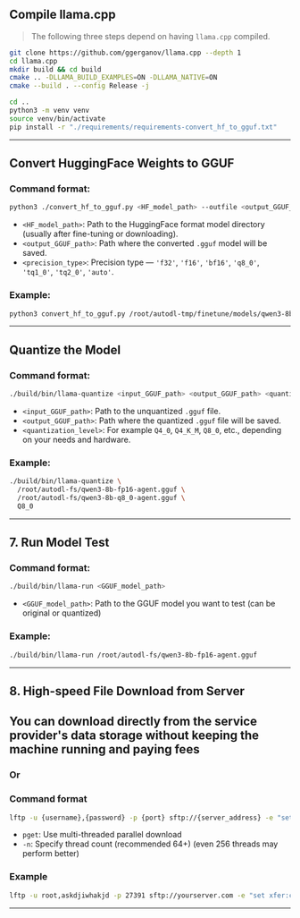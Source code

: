 ## Compile llama.cpp

> The following three steps depend on having `llama.cpp` compiled.

```bash
git clone https://github.com/ggerganov/llama.cpp --depth 1
cd llama.cpp
mkdir build && cd build
cmake .. -DLLAMA_BUILD_EXAMPLES=ON -DLLAMA_NATIVE=ON
cmake --build . --config Release -j

cd ..
python3 -m venv venv
source venv/bin/activate
pip install -r "./requirements/requirements-convert_hf_to_gguf.txt"
```

---

## Convert HuggingFace Weights to GGUF

### Command format:

```bash
python3 ./convert_hf_to_gguf.py <HF_model_path> --outfile <output_GGUF_path> --outtype <precision_type>
```

* `<HF_model_path>`: Path to the HuggingFace format model directory (usually after fine-tuning or downloading).
* `<output_GGUF_path>`: Path where the converted `.gguf` model will be saved.
* `<precision_type>`: Precision type — `'f32'`, `'f16'`, `'bf16'`, `'q8_0'`, `'tq1_0'`, `'tq2_0'`, `'auto'`.

### Example:

```bash
python3 convert_hf_to_gguf.py /root/autodl-tmp/finetune/models/qwen3-8b-qlora/merged --outfile /root/autodl-fs/qwen3-8b-fp16-agent.gguf --outtype f16
```

---

## Quantize the Model

### Command format:

```bash
./build/bin/llama-quantize <input_GGUF_path> <output_GGUF_path> <quantization_level>
```

* `<input_GGUF_path>`: Path to the unquantized `.gguf` file.
* `<output_GGUF_path>`: Path where the quantized `.gguf` file will be saved.
* `<quantization_level>`: For example `Q4_0`, `Q4_K_M`, `Q8_0`, etc., depending on your needs and hardware.

### Example:

```bash
./build/bin/llama-quantize \
  /root/autodl-fs/qwen3-8b-fp16-agent.gguf \
  /root/autodl-fs/qwen3-8b-q8_0-agent.gguf \
  Q8_0
```

---

## 7. Run Model Test

### Command format:

```bash
./build/bin/llama-run <GGUF_model_path>
```

* `<GGUF_model_path>`: Path to the GGUF model you want to test (can be original or quantized)

### Example:

```bash
./build/bin/llama-run /root/autodl-fs/qwen3-8b-fp16-agent.gguf
```

---
## 8. High-speed File Download from Server

## You can download directly from the service provider's data storage without keeping the machine running and paying fees

### Or
### Command format
```bash
lftp -u {username},{password} -p {port} sftp://{server_address} -e "set xfer:clobber true; pget -n {thread_count} {server_file_path} -o {local_file_name/path}; bye"
```
* `pget`: Use multi-threaded parallel download
* `-n`: Specify thread count (recommended 64+) (even 256 threads may perform better)
### Example
```bash
lftp -u root,askdjiwhakjd -p 27391 sftp://yourserver.com -e "set xfer:clobber true; pget -n 256 /root/autodl-fs/qwen3-8b-fp16-agent.gguf -o qwen3-8b-fp16-agent.gguf; bye"
```
---
